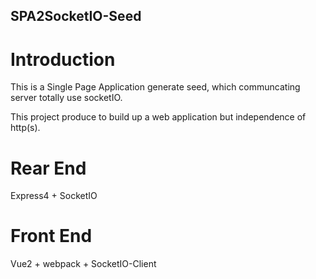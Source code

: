 SPA2SocketIO-Seed
-----------------
# Introduction
This is a Single Page Application generate seed, which communcating server totally use socketIO.

This project produce to build up a web application but independence of http(s).

# Rear End

Express4 + SocketIO


# Front End

Vue2 + webpack + SocketIO-Client

